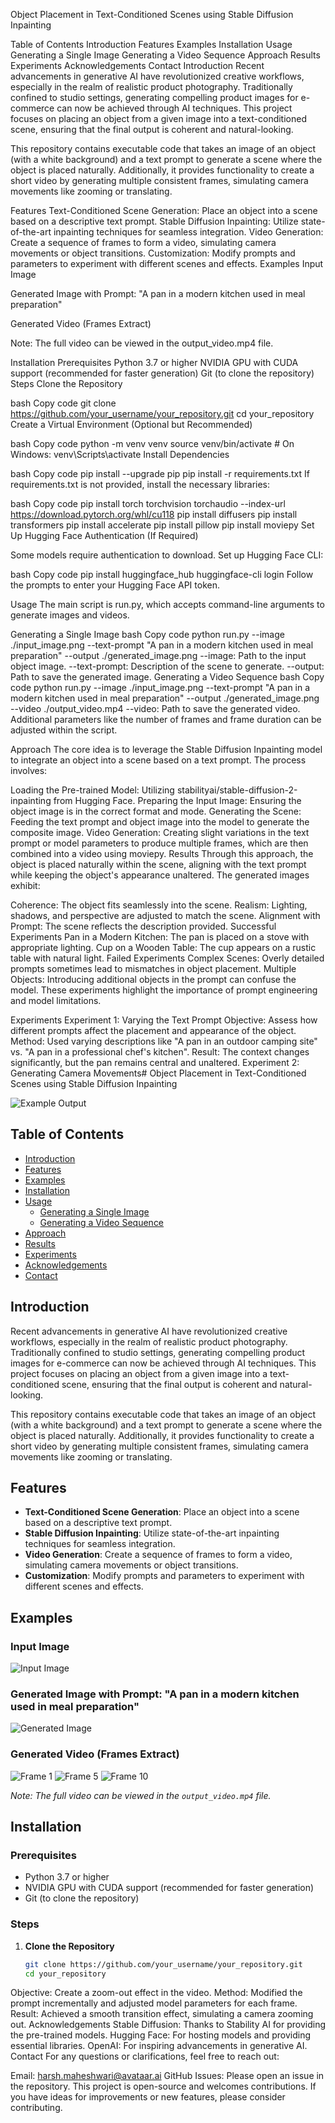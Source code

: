 Object Placement in Text-Conditioned Scenes using Stable Diffusion Inpainting

Table of Contents
Introduction
Features
Examples
Installation
Usage
Generating a Single Image
Generating a Video Sequence
Approach
Results
Experiments
Acknowledgements
Contact
Introduction
Recent advancements in generative AI have revolutionized creative workflows, especially in the realm of realistic product photography. Traditionally confined to studio settings, generating compelling product images for e-commerce can now be achieved through AI techniques. This project focuses on placing an object from a given image into a text-conditioned scene, ensuring that the final output is coherent and natural-looking.

This repository contains executable code that takes an image of an object (with a white background) and a text prompt to generate a scene where the object is placed naturally. Additionally, it provides functionality to create a short video by generating multiple consistent frames, simulating camera movements like zooming or translating.

Features
Text-Conditioned Scene Generation: Place an object into a scene based on a descriptive text prompt.
Stable Diffusion Inpainting: Utilize state-of-the-art inpainting techniques for seamless integration.
Video Generation: Create a sequence of frames to form a video, simulating camera movements or object transitions.
Customization: Modify prompts and parameters to experiment with different scenes and effects.
Examples
Input Image

Generated Image with Prompt: "A pan in a modern kitchen used in meal preparation"

Generated Video (Frames Extract)

Note: The full video can be viewed in the output_video.mp4 file.

Installation
Prerequisites
Python 3.7 or higher
NVIDIA GPU with CUDA support (recommended for faster generation)
Git (to clone the repository)
Steps
Clone the Repository

bash
Copy code
git clone https://github.com/your_username/your_repository.git
cd your_repository
Create a Virtual Environment (Optional but Recommended)

bash
Copy code
python -m venv venv
source venv/bin/activate  # On Windows: venv\Scripts\activate
Install Dependencies

bash
Copy code
pip install --upgrade pip
pip install -r requirements.txt
If requirements.txt is not provided, install the necessary libraries:

bash
Copy code
pip install torch torchvision torchaudio --index-url https://download.pytorch.org/whl/cu118
pip install diffusers
pip install transformers
pip install accelerate
pip install pillow
pip install moviepy
Set Up Hugging Face Authentication (If Required)

Some models require authentication to download. Set up Hugging Face CLI:

bash
Copy code
pip install huggingface_hub
huggingface-cli login
Follow the prompts to enter your Hugging Face API token.

Usage
The main script is run.py, which accepts command-line arguments to generate images and videos.

Generating a Single Image
bash
Copy code
python run.py --image ./input_image.png --text-prompt "A pan in a modern kitchen used in meal preparation" --output ./generated_image.png
--image: Path to the input object image.
--text-prompt: Description of the scene to generate.
--output: Path to save the generated image.
Generating a Video Sequence
bash
Copy code
python run.py --image ./input_image.png --text-prompt "A pan in a modern kitchen used in meal preparation" --output ./generated_image.png --video ./output_video.mp4
--video: Path to save the generated video.
Additional parameters like the number of frames and frame duration can be adjusted within the script.

Approach
The core idea is to leverage the Stable Diffusion Inpainting model to integrate an object into a scene based on a text prompt. The process involves:

Loading the Pre-trained Model: Utilizing stabilityai/stable-diffusion-2-inpainting from Hugging Face.
Preparing the Input Image: Ensuring the object image is in the correct format and mode.
Generating the Scene: Feeding the text prompt and object image into the model to generate the composite image.
Video Generation: Creating slight variations in the text prompt or model parameters to produce multiple frames, which are then combined into a video using moviepy.
Results
Through this approach, the object is placed naturally within the scene, aligning with the text prompt while keeping the object's appearance unaltered. The generated images exhibit:

Coherence: The object fits seamlessly into the scene.
Realism: Lighting, shadows, and perspective are adjusted to match the scene.
Alignment with Prompt: The scene reflects the description provided.
Successful Experiments
Pan in a Modern Kitchen: The pan is placed on a stove with appropriate lighting.
Cup on a Wooden Table: The cup appears on a rustic table with natural light.
Failed Experiments
Complex Scenes: Overly detailed prompts sometimes lead to mismatches in object placement.
Multiple Objects: Introducing additional objects in the prompt can confuse the model.
These experiments highlight the importance of prompt engineering and model limitations.

Experiments
Experiment 1: Varying the Text Prompt
Objective: Assess how different prompts affect the placement and appearance of the object.
Method: Used varying descriptions like "A pan in an outdoor camping site" vs. "A pan in a professional chef's kitchen".
Result: The context changes significantly, but the pan remains central and unaltered.
Experiment 2: Generating Camera Movements# Object Placement in Text-Conditioned Scenes using Stable Diffusion Inpainting

![Example Output](./example_output.png)

## Table of Contents

- [Introduction](#introduction)
- [Features](#features)
- [Examples](#examples)
- [Installation](#installation)
- [Usage](#usage)
  - [Generating a Single Image](#generating-a-single-image)
  - [Generating a Video Sequence](#generating-a-video-sequence)
- [Approach](#approach)
- [Results](#results)
- [Experiments](#experiments)
- [Acknowledgements](#acknowledgements)
- [Contact](#contact)

## Introduction

Recent advancements in generative AI have revolutionized creative workflows, especially in the realm of realistic product photography. Traditionally confined to studio settings, generating compelling product images for e-commerce can now be achieved through AI techniques. This project focuses on placing an object from a given image into a text-conditioned scene, ensuring that the final output is coherent and natural-looking.

This repository contains executable code that takes an image of an object (with a white background) and a text prompt to generate a scene where the object is placed naturally. Additionally, it provides functionality to create a short video by generating multiple consistent frames, simulating camera movements like zooming or translating.

## Features

- **Text-Conditioned Scene Generation**: Place an object into a scene based on a descriptive text prompt.
- **Stable Diffusion Inpainting**: Utilize state-of-the-art inpainting techniques for seamless integration.
- **Video Generation**: Create a sequence of frames to form a video, simulating camera movements or object transitions.
- **Customization**: Modify prompts and parameters to experiment with different scenes and effects.

## Examples

### Input Image

![Input Image](./input_image.png)

### Generated Image with Prompt: "A pan in a modern kitchen used in meal preparation"

![Generated Image](./generated_image.png)

### Generated Video (Frames Extract)

![Frame 1](./frames/frame_1.png)
![Frame 5](./frames/frame_5.png)
![Frame 10](./frames/frame_10.png)

*Note: The full video can be viewed in the `output_video.mp4` file.*

## Installation

### Prerequisites

- Python 3.7 or higher
- NVIDIA GPU with CUDA support (recommended for faster generation)
- Git (to clone the repository)

### Steps

1. **Clone the Repository**

   ```bash
   git clone https://github.com/your_username/your_repository.git
   cd your_repository

Objective: Create a zoom-out effect in the video.
Method: Modified the prompt incrementally and adjusted model parameters for each frame.
Result: Achieved a smooth transition effect, simulating a camera zooming out.
Acknowledgements
Stable Diffusion: Thanks to Stability AI for providing the pre-trained models.
Hugging Face: For hosting models and providing essential libraries.
OpenAI: For inspiring advancements in generative AI.
Contact
For any questions or clarifications, feel free to reach out:

Email: harsh.maheshwari@avataar.ai
GitHub Issues: Please open an issue in the repository.
This project is open-source and welcomes contributions. If you have ideas for improvements or new features, please consider contributing.
